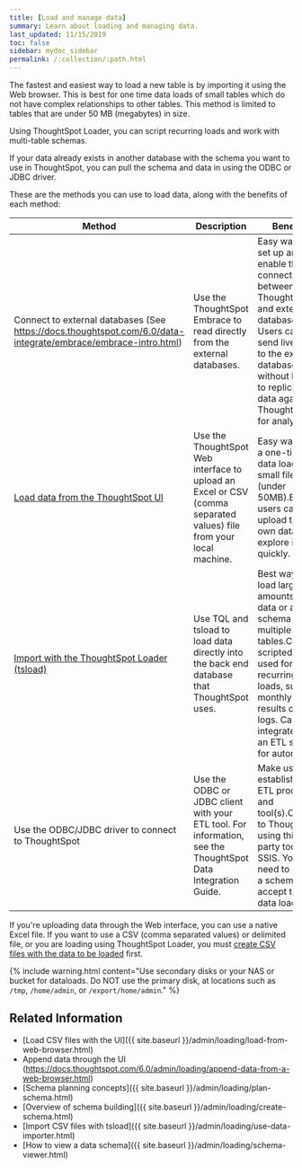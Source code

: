 ```yaml
---
title: [Load and manage data]
summary: Learn about loading and managing data.
last_updated: 11/15/2019
toc: false
sidebar: mydoc_sidebar
permalink: /:collection/:path.html
---
```

The fastest and easiest way to load a new table is by importing it using the Web
browser. This is best for one time data loads of small tables which do not have
complex relationships to other tables. This method is limited to tables that are
under 50 MB (megabytes) in size.

Using ThoughtSpot Loader, you can script recurring loads and work with
multi-table schemas.

If your data already exists in another database with the schema you want to use
in ThoughtSpot, you can pull the schema and data in using the ODBC or JDBC
driver.

These are the methods you can use to load data, along with the benefits of each method:

|Method|Description|Benefits|
|------|-----------|--------|
|Connect to external databases (See https://docs.thoughtspot.com/6.0/data-integrate/embrace/embrace-intro.html)|Use the ThoughtSpot Embrace to read directly from the external databases.|Easy way to set up and enable the connection between ThoughtSpot and external databases. Users can send live query to the external databases,  without having to replicate data again in ThoughtSpot for analysis.|
|[Load data from the ThoughtSpot UI](load-from-web-browser.html#)|Use the ThoughtSpot Web interface to upload an Excel or CSV (comma separated values) file from your local machine.|Easy way to do a one-time data load of a small file (under 50MB).End users can upload their own data and explore it quickly.|
|[Import with the ThoughtSpot Loader (tsload)](use-data-importer.html#)|Use TQL and tsload to load data directly into the back end database that ThoughtSpot uses.|Best way to load large amounts of data or a schema with multiple tables.Can be scripted and used for recurring data loads, such as monthly sales results or daily logs. Can be integrated with an ETL solution for automation.|
|Use the ODBC/JDBC driver to connect to ThoughtSpot|Use the ODBC or JDBC client with your ETL tool. For information, see the ThoughtSpot Data Integration Guide.|Make use of an established ETL process and tool(s).Connect to ThoughtSpot using third party tools like SSIS. You don't need to define a schema to accept the data load.|

If you're uploading data through the Web interface, you can use a native Excel
file. If you want to use a CSV (comma separated values) or delimited file, or
you are loading using ThoughtSpot Loader, you must
[create CSV files with the data to be loaded](load-from-web-browser.html#create-a-csv-file) first.

{% include warning.html content="Use secondary disks or your NAS or bucket for dataloads. Do NOT use the primary disk, at locations such as <code>/tmp</code>, <code>/home/admin</code>, or <code>/export/home/admin</code>." %}

## Related Information

-   [Load CSV files with the UI]({{ site.baseurl }}/admin/loading/load-from-web-browser.html)  
-   Append data through the UI (https://docs.thoughtspot.com/6.0/admin/loading/append-data-from-a-web-browser.html)  
-   [Schema planning concepts]({{ site.baseurl }}/admin/loading/plan-schema.html)  
-   [Overview of schema building]({{ site.baseurl }}/admin/loading/create-schema.html)  
-   [Import CSV files with tsload]({{ site.baseurl }}/admin/loading/use-data-importer.html)  
-   [How to view a data schema]({{ site.baseurl }}/admin/loading/schema-viewer.html)  
